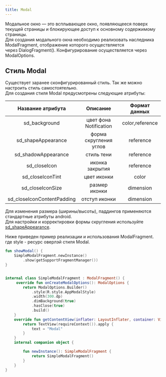 ```yaml
---
title: Modal
---
```


Модальное окно — это всплывающее окно, появляющееся поверх текущей страницы и блокирующее доступ к основному содержимому страницы.  
Для создания модального окна необходимо реализовать наследника ModalFragment, отображение которого осуществляется  
через DialogFragment(). Конфигурирование осуществляется через ModalOptions.

## Стиль Modal

Существует заранее сконфигурированный стиль. Так же можно настроить стиль самостоятельно.  
Для создания стиля Modal предусмотрены следующие атрибуты:

|Название атрибута|Описание|Формат данных|
|:-:|:-:|:-:|
|sd_background|цвет фона Notification|color,reference|
|sd_shapeAppearance|форма скругления углов|reference|
|sd_shadowAppearance|стиль тени|reference|
|sd_closeIcon|иконка закрытия|reference|
|sd_closeIconTint|цвет иконки|color|
|sd_closeIconSize|размер иконки|dimension|
|sd_closeIconContentPadding|отступ иконки|dimension|

Для изменения размера (ширины/высоты), паддингов применяются стандартные атрибуты android.  
Для настройки и корректировки формы скругления используйте [sd_shapeAppearance](../theme/ShapeAppearance.md#sd_shapeappearance).  

Ниже приведен пример реализации и использования ModalFragment.  
где style - ресурс оверлэй стиля Modal.

```kotlin
fun showModal() {
    SimpleModalFragment.newInstance()
        .show(getSupportFragmentManager())
}


internal class SimpleModalFragment : ModalFragment() {
     override fun onCreateModalOptions(): ModalOptions {
        return ModalOptions.Builder()
            .style(R.style.AppModalStyle)
            .width(300.dp)
            .dimBackground(true)
            .hasClose(true)
            .build()
    }
    override fun getContentView(inflater: LayoutInflater, container: ViewGroup?, savedInstanceState: Bundle?): View {
        return TextView(requireContext()).apply {
            text = "Modal"
        }
    }
    internal companion object {

        fun newInstance(): SimpleModalFragment {
            return SimpleModalFragment()
        }
    }
}
```
